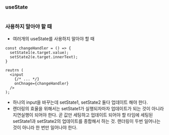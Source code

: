 ### useState
```
```

### 사용하지 말아야 할 때
- 여러개의 useState를 사용하지 말아야 할 때

```
const changeHandler = () => {
  setState1(e.target.value);
  setState2(e.target.innerText);
}

reutrn (
  <input
    {/* ... */}
    onChnage={changeHandler}
  />
);
```
- 하나의 input을 바꾸는데 setState1, setState2 둘다 업데이트 해야 한다.
- 랜더링의 효율을 위해서는 setState1가 실행되자마자 업데이트가 되는 것이 아니라 지연실행이 되어야 한다. 곧 값만 세팅하고 업데이트 되어야 할 타임에 세팅된 setState1과 setState2의 업데이트를 종합해서 하는 것. 랜더링이 두번 일어나는 것이 아니라 한 번만 일어나야 한다.

